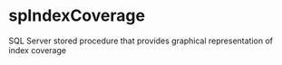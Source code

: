 # spIndexCoverage
SQL Server stored procedure that provides graphical representation of index coverage
